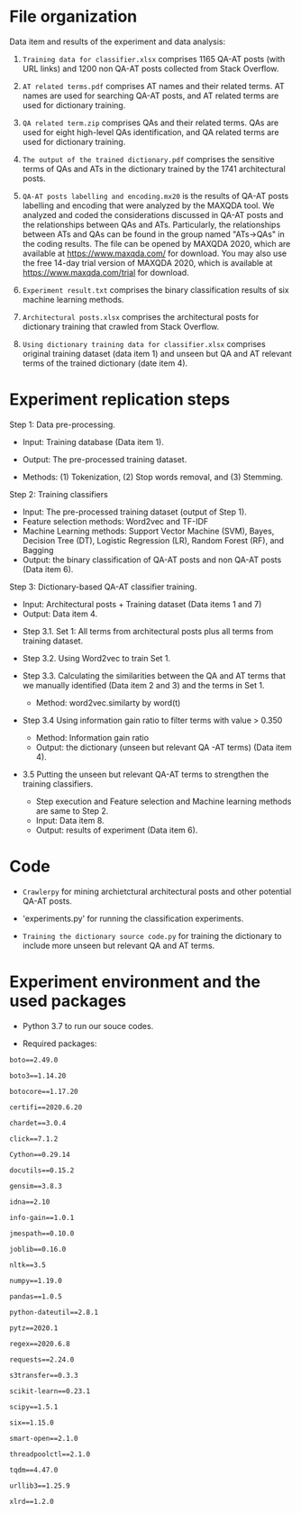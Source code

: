 # File organization

Data item and results of the experiment and data analysis:

1. `Training data for classifier.xlsx` comprises 1165 QA-AT posts (with URL links) and 1200 non QA-AT posts collected from Stack Overflow.


2. `AT related terms.pdf` 
comprises AT names and their related terms. AT names are used for searching QA-AT posts, 
and AT related terms are used for dictionary training.  


3. `QA related term.zip`
comprises QAs and their related terms. QAs are used for eight high-level QAs identification, 
and QA related terms are used for dictionary training. 


4. `The output of the trained dictionary.pdf` 
comprises the sensitive terms of QAs and ATs in the dictionary trained by the 1741 architectural posts.  

5. `QA-AT posts labelling and encoding.mx20` is the results of QA-AT posts labelling and encoding that were analyzed by the MAXQDA tool. We analyzed and coded the considerations discussed in QA-AT posts and the relationships between QAs and ATs. Particularly, the relationships between ATs and QAs can be found in the group named "ATs->QAs" in the coding results. The file can be opened by MAXQDA 2020, which are available at https://www.maxqda.com/ for download. You may also use the free 14-day trial version of MAXQDA 2020, which is available at https://www.maxqda.com/trial for download.

6. `Experiment result.txt`
comprises the binary classification results of six machine learning methods.

7. `Architectural posts.xlsx`
comprises the architectural posts for dictionary training that crawled from Stack Overflow.

8. `Using dictionary training data for classifier.xlsx`
comprises original training dataset (data item 1) and unseen but QA and AT relevant terms of the trained dictionary (date item 4). 

# Experiment replication steps

Step 1: Data pre-processing. 

* Input: Training database (Data item 1).
* Output: The pre-processed training dataset.

* Methods: (1) Tokenization, (2) Stop words removal, and (3) Stemming.

Step 2: Training classifiers 

* Input: The pre-processed training dataset (output of Step 1).
* Feature selection methods: Word2vec and TF-IDF
* Machine Learning methods: Support Vector Machine (SVM), Bayes, Decision Tree (DT), Logistic Regression (LR), Random Forest (RF), and Bagging
* Output: the binary classification of QA-AT posts and non QA-AT posts (Data item 6).

Step 3: Dictionary-based QA-AT classifier training.

* Input: Architectural posts + Training dataset (Data items 1 and 7)
* Output: Data item 4.

 - Step 3.1. Set 1: All terms from architectural posts plus all terms from training dataset.

 - Step 3.2. Using Word2vec to train Set 1.

 - Step 3.3. Calculating the similarities between the QA and AT terms that we manually identified (Data item 2 and 3) and the terms in Set 1.
   * Method: word2vec.similarty by word(t)

 - Step 3.4 Using information gain ratio to filter terms with value > 0.350
   * Method: Information gain ratio
   * Output: the dictionary (unseen but relevant QA -AT terms) (Data item 4).

 - 3.5 Putting the unseen but relevant QA-AT terms to strengthen the training classifiers.
   * Step execution and Feature selection and Machine learning methods are same to Step 2.
   * Input: Data item 8.
   * Output: results of experiment (Data item 6).



# Code
* `Crawlerpy` for mining archietctural architectural posts and other potential QA-AT posts.

* 'experiments.py'
for running the classification experiments.

* `Training the dictionary source code.py`
for training the dictionary to include more unseen but relevant QA and AT terms.

# Experiment environment and the used packages
* Python 3.7 to run our souce codes.

* Required packages:

`boto==2.49.0`

`boto3==1.14.20`

`botocore==1.17.20`

`certifi==2020.6.20`

`chardet==3.0.4`

`click==7.1.2`

`Cython==0.29.14`

`docutils==0.15.2`

`gensim==3.8.3`

`idna==2.10`

`info-gain==1.0.1`

`jmespath==0.10.0`

`joblib==0.16.0`

`nltk==3.5`

`numpy==1.19.0`

`pandas==1.0.5`

`python-dateutil==2.8.1`

`pytz==2020.1`

`regex==2020.6.8`

`requests==2.24.0`

`s3transfer==0.3.3`

`scikit-learn==0.23.1`

`scipy==1.5.1`

`six==1.15.0`

`smart-open==2.1.0`

`threadpoolctl==2.1.0`

`tqdm==4.47.0`

`urllib3==1.25.9`

`xlrd==1.2.0`


